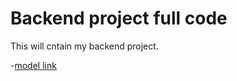  # Backend project full code 
 This will cntain my backend project.

 -[model link](https://app.eraser.io/workspace/YtPqZ1VogxGy1jzIDkzj)
 